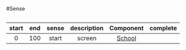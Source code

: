 #Sense

##

start | end | sense | description | Component | complete
:----:|:---:|:-----:|:-----------:|:---------:|:--------:
0 |100 | start | screen | [School] |

[School]: Obstacle/#school
